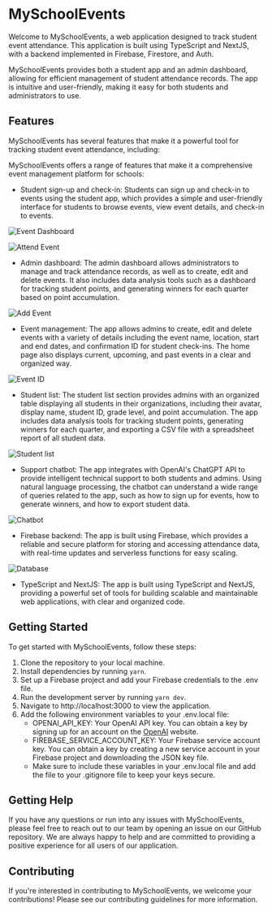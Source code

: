 # MySchoolEvents
Welcome to MySchoolEvents, a web application designed to track student event attendance. This application is built using TypeScript and NextJS, with a backend implemented in Firebase, Firestore, and Auth.

MySchoolEvents provides both a student app and an admin dashboard, allowing for efficient management of student attendance records. The app is intuitive and user-friendly, making it easy for both students and administrators to use.

## Features
MySchoolEvents has several features that make it a powerful tool for tracking student event attendance, including:

MySchoolEvents offers a range of features that make it a comprehensive event management platform for schools:

- Student sign-up and check-in: Students can sign up and check-in to events using the student app, which provides a simple and user-friendly interface for students to browse events, view event details, and check-in to events.

![Event Dashboard](events.png)

![Attend Event](attendevent.png)

- Admin dashboard: The admin dashboard allows administrators to manage and track attendance records, as well as to create, edit and delete events. It also includes data analysis tools such as a dashboard for tracking student points, and generating winners for each quarter based on point accumulation.

![Add Event](addevent.png)

- Event management: The app allows admins to create, edit and delete events with a variety of details including the event name, location, start and end dates, and confirmation ID for student check-ins. The home page also displays current, upcoming, and past events in a clear and organized way.

![Event ID](eventid.png)

- Student list: The student list section provides admins with an organized table displaying all students in their organizations, including their avatar, display name, student ID, grade level, and point accumulation. The app includes data analysis tools for tracking student points, generating winners for each quarter, and exporting a CSV file with a spreadsheet report of all student data.

![Student list](students.png)

- Support chatbot: The app integrates with OpenAI's ChatGPT API to provide intelligent technical support to both students and admins. Using natural language processing, the chatbot can understand a wide range of queries related to the app, such as how to sign up for events, how to generate winners, and how to export student data.

![Chatbot](support.png)

- Firebase backend: The app is built using Firebase, which provides a reliable and secure platform for storing and accessing attendance data, with real-time updates and serverless functions for easy scaling.

![Database](db.png)

- TypeScript and NextJS: The app is built using TypeScript and NextJS, providing a powerful set of tools for building scalable and maintainable web applications, with clear and organized code.

## Getting Started
To get started with MySchoolEvents, follow these steps:

1. Clone the repository to your local machine.
2. Install dependencies by running `yarn`.
3. Set up a Firebase project and add your Firebase credentials to the .env file.
4. Run the development server by running `yarn dev`.
5. Navigate to http://localhost:3000 to view the application.
6. Add the following environment variables to your .env.local file:
    - OPENAI_API_KEY: Your OpenAI API key. You can obtain a key by signing up for an account on the [OpenAI](https://openai.com/) website.
    - FIREBASE_SERVICE_ACCOUNT_KEY: Your Firebase service account key. You can obtain a key by creating a new service account in your Firebase project and downloading the JSON key file.
    - Make sure to include these variables in your .env.local file and add the file to your .gitignore file to keep your keys secure.

## Getting Help
If you have any questions or run into any issues with MySchoolEvents, please feel free to reach out to our team by opening an issue on our GitHub repository. We are always happy to help and are committed to providing a positive experience for all users of our application.

## Contributing
If you're interested in contributing to MySchoolEvents, we welcome your contributions! Please see our contributing guidelines for more information.
